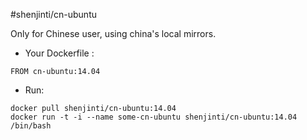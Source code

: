 #shenjinti/cn-ubuntu

Only for Chinese user, using china's local mirrors.

* Your Dockerfile :
```
FROM cn-ubuntu:14.04
````

* Run:

```
docker pull shenjinti/cn-ubuntu:14.04
docker run -t -i --name some-cn-ubuntu shenjinti/cn-ubuntu:14.04 /bin/bash
```
